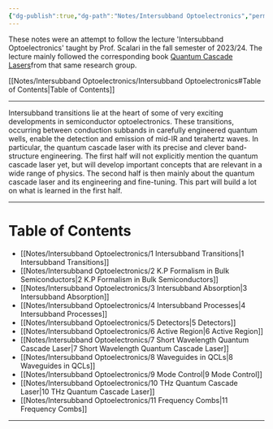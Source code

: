 ```yaml
---
{"dg-publish":true,"dg-path":"Notes/Intersubband Optoelectronics","permalink":"/notes/intersubband-optoelectronics/","dgShowBacklinks":"false","dgShowLocalGraph":true,"dgShowInlineTitle":true,"dgShowToc":"false","updated":"2025-01-31T22:31:45.752+01:00"}
---
```


These notes were an attempt to follow the lecture 'Intersubband Optoelectronics' taught by Prof. Scalari in the fall semester of 2023/24. The lecture mainly followed the corresponding book [Quantum Cascade Lasers](https://www.amazon.com/Quantum-Cascade-Lasers-J%C3%A9r%C3%B4me-Faist/dp/0198528248)from that same research group. 

[[Notes/Intersubband Optoelectronics/Intersubband Optoelectronics#Table of Contents\|Table of Contents]]

---
Intersubband transitions lie at the heart of some of very exciting developments in semiconductor optoelectronics. These transitions, occurring between conduction subbands in carefully engineered quantum wells, enable the detection and emission of mid-IR and terahertz waves. In particular, the quantum cascade laser with its precise and clever band-structure engineering.
The first half will not explicitly mention the quantum cascade laser yet, but will develop important concepts that are relevant in a wide range of physics. The second half is then mainly about the quantum cascade laser and its engineering and fine-tuning. This part will build a lot on what is learned in the first half.

---

# Table of Contents
- [[Notes/Intersubband Optoelectronics/1 Intersubband Transitions\|1 Intersubband Transitions]]
- [[Notes/Intersubband Optoelectronics/2 K.P Formalism in Bulk Semiconductors\|2 K.P Formalism in Bulk Semiconductors]]
- [[Notes/Intersubband Optoelectronics/3 Intersubband Absorption\|3 Intersubband Absorption]]
- [[Notes/Intersubband Optoelectronics/4 Intersubband Processes\|4 Intersubband Processes]]
- [[Notes/Intersubband Optoelectronics/5 Detectors\|5 Detectors]]
- [[Notes/Intersubband Optoelectronics/6 Active Region\|6 Active Region]]
- [[Notes/Intersubband Optoelectronics/7 Short Wavelength Quantum Cascade Laser\|7 Short Wavelength Quantum Cascade Laser]]
- [[Notes/Intersubband Optoelectronics/8 Waveguides in QCLs\|8 Waveguides in QCLs]]
- [[Notes/Intersubband Optoelectronics/9 Mode Control\|9 Mode Control]]
- [[Notes/Intersubband Optoelectronics/10 THz Quantum Cascade Laser\|10 THz Quantum Cascade Laser]]
- [[Notes/Intersubband Optoelectronics/11 Frequency Combs\|11 Frequency Combs]]

---








